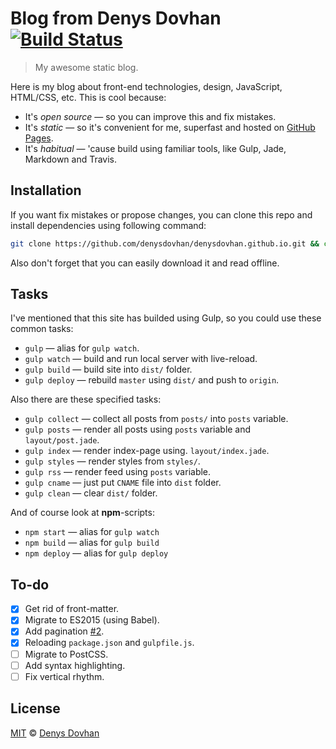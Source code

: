 # Blog from Denys Dovhan [![Build Status][travis-bange]][travis-link]

> My awesome static blog.

Here is my blog about front-end technologies, design, JavaScript, HTML/CSS, etc. This is cool because:

* It's _open source_ — so you can improve this and fix mistakes.
* It's _static_ — so it's convenient for me, superfast and hosted on [GitHub Pages][gh-pages].
* It's _habitual_ — 'cause build using familiar tools, like Gulp, Jade, Markdown and Travis.

## Installation

If you want fix mistakes or propose changes, you can clone this repo and install dependencies using following command:

```bash
git clone https://github.com/denysdovhan/denysdovhan.github.io.git && cd denysdovhan.github.io && npm i
```

Also don't forget that you can easily download it and read offline.

## Tasks

I've mentioned that this site has builded using Gulp, so you could use these common tasks:

* `gulp` — alias for `gulp watch`.
* `gulp watch` — build and run local server with live-reload.
* `gulp build` — build site into `dist/` folder.
* `gulp deploy` — rebuild `master` using `dist/` and push to `origin`.

Also there are these specified tasks:

* `gulp collect` — collect all posts from `posts/` into `posts` variable.
* `gulp posts` — render all posts using `posts` variable and `layout/post.jade`.
* `gulp index` — render index-page using. `layout/index.jade`.
* `gulp styles` — render styles from `styles/`.
* `gulp rss` — render feed using `posts` variable.
* `gulp cname` — just put `CNAME` file into `dist` folder.
* `gulp clean` — clear `dist/` folder.

And of course look at **npm**-scripts:

* `npm start` — alias for `gulp watch`
* `npm build` — alias for `gulp build`
* `npm deploy` — alias for `gulp deploy`

## To-do

* [x] Get rid of front-matter.
* [x] Migrate to ES2015 (using Babel).
* [x] Add pagination [#2](https://github.com/denysdovhan/denysdovhan.github.io/pull/2).
* [x] Reloading `package.json` and `gulpfile.js`.
* [ ] Migrate to PostCSS.
* [ ] Add syntax highlighting.
* [ ] Fix vertical rhythm.

## License

[MIT][mit-license] © [Denys Dovhan][denysdovhan]

[travis-bange]: https://travis-ci.org/denysdovhan/denysdovhan.github.io.svg?branch=premaster
[travis-link]: https://travis-ci.org/denysdovhan/denysdovhan.github.io
[gh-pages]: https://pages.github.com/
[mit-license]: http://opensource.org/licenses/MIT
[denysdovhan]: http://denysdovhan.com/
